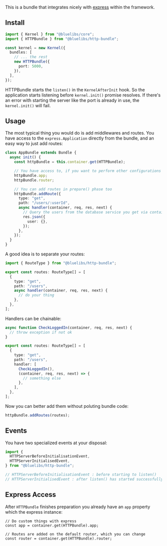 This is a bundle that integrates nicely with [express](http://expressjs.com/en/api.html#express) within the framework.

## Install

```ts
import { Kernel } from "@bluelibs/core";
import { HTTPBundle } from "@bluelibs/http-bundle";

const kernel = new Kernel({
  bundles: [
    // ... the rest
    new HTTPBundle({
      port: 5000,
    }),
  ],
});
```

HTTPBundle starts the `listen()` in the `KernelAfterInit` hook. So the application starts listening before `kernel.init()` promise resolves. If there's an error with starting the server like the port is already in use, the `kernel.init()` will fail.

## Usage

The most typical thing you would do is add middlewares and routes. You have access to the `express.Application` directly from the bundle, and an easy way to just add routes:

```ts
class AppBundle extends Bundle {
  async init() {
    const httpBundle = this.container.get(HTTPBundle);

    // You have access to, if you want to perform other configurations to it
    httpBundle.app;
    httpBundle.router;

    // You can add routes in prepare() phase too
    httpBundle.addRoute({
      type: "get",
      path: "/users/:userId",
      async handler(container, req, res, next) {
        // Query the users from the database service you get via container
        res.json({
          user: {},
        });
      },
    });
  }
}
```

A good idea is to separate your routes:

```ts title="routes.ts"
import { RouteType } from "@bluelibs/http-bundle";

export const routes: RouteType[] = [
  {
    type: "get",
    path: "/users",
    async handler(container, req, res, next) {
      // do your thing
    },
  },
];
```

Handlers can be chainable:

```ts
async function CheckLoggedIn(container, req, res, next) {
  // throw exception if not ok
}

export const routes: RouteType[] = [
  {
    type: "get",
    path: "/users",
    handler: [
      CheckLoggedIn(),
      (container, req, res, next) => {
        // something else
      },
    ],
  },
];
```

Now you can better add them without poluting bundle code:

```ts
httpBundle.addRoutes(routes);
```

## Events

You have two specialized events at your disposal:

```ts
import {
  HTTPServerBeforeInitialisationEvent,
  HTTPServerInitialisedEvent,
} from "@bluelibs/http-bundle";

// HTTPServerBeforeInitialisationEvent : before starting to listen()
// HTTPServerInitialisedEvent : after listen() has started successfully
```

## Express Access

After `HTTPBundle` finishes preparation you already have an `app` property which the express instance:

```tsx
// Do custom things with express
const app = container.get(HTTPBundle).app;

// Routes are added on the default router, which you can change
const router = container.get(HTTPBundle).router;
```
